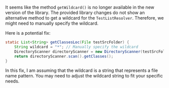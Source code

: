 It seems like the method `getWildcard()` is no longer available in the new version of the library. The provided library changes do not show an alternative method to get a wildcard for the `TestListResolver`. Therefore, we might need to manually specify the wildcard.

Here is a potential fix:

```java
static List<String> getClassesLoc(File testSrcFolder) {
    String wildcard = "*"; // Manually specify the wildcard
    DirectoryScanner directoryScanner = new DirectoryScanner(testSrcFolder, wildcard);
    return directoryScanner.scan().getClasses();
}
```

In this fix, I am assuming that the wildcard is a string that represents a file name pattern. You may need to adjust the wildcard string to fit your specific needs.